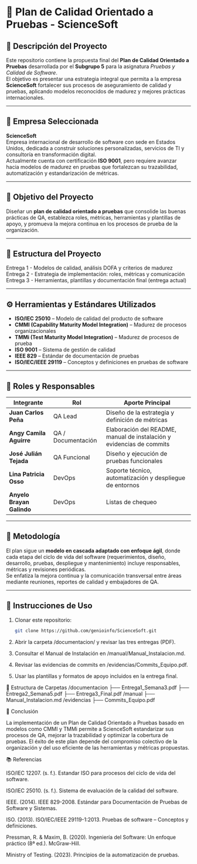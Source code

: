 # 🧪 Plan de Calidad Orientado a Pruebas - ScienceSoft

## 📘 Descripción del Proyecto
Este repositorio contiene la propuesta final del **Plan de Calidad Orientado a Pruebas** desarrollada por el **Subgrupo 5** para la asignatura *Pruebas y Calidad de Software*.  
El objetivo es presentar una estrategia integral que permita a la empresa **ScienceSoft** fortalecer sus procesos de aseguramiento de calidad y pruebas, aplicando modelos reconocidos de madurez y mejores prácticas internacionales.

---

## 🏢 Empresa Seleccionada
**ScienceSoft**  
Empresa internacional de desarrollo de software con sede en Estados Unidos, dedicada a construir soluciones personalizadas, servicios de TI y consultoría en transformación digital.  
Actualmente cuenta con certificación **ISO 9001**, pero requiere avanzar hacia modelos de madurez en pruebas que fortalezcan su trazabilidad, automatización y estandarización de métricas.

---

## 🎯 Objetivo del Proyecto
Diseñar un **plan de calidad orientado a pruebas** que consolide las buenas prácticas de QA, establezca roles, métricas, herramientas y plantillas de apoyo, y promueva la mejora continua en los procesos de prueba de la organización.

---

## 🧩 Estructura del Proyecto
Entrega 1 - Modelos de calidad, análisis DOFA y criterios de madurez
Entrega 2 - Estrategia de implementación: roles, métricas y comunicación
Entrega 3 - Herramientas, plantillas y documentación final (entrega actual)

---

## ⚙️ Herramientas y Estándares Utilizados
- **ISO/IEC 25010** – Modelo de calidad del producto de software  
- **CMMI (Capability Maturity Model Integration)** – Madurez de procesos organizacionales  
- **TMMi (Test Maturity Model Integration)** – Madurez de procesos de prueba  
- **ISO 9001** – Sistema de gestión de calidad  
- **IEEE 829** – Estándar de documentación de pruebas  
- **ISO/IEC/IEEE 29119** – Conceptos y definiciones en pruebas de software  

---

## 👥 Roles y Responsables
| Integrante | Rol | Aporte Principal |
|-------------|------|------------------|
| **Juan Carlos Peña** | QA Lead | Diseño de la estrategia y definición de métricas |
| **Angy Camila Aguirre** | QA / Documentación | Elaboración del README, manual de instalación y evidencias de commits |
| **José Julián Tejada** | QA Funcional | Diseño y ejecución de pruebas funcionales |
| **Lina Patricia Osso** | DevOps | Soporte técnico, automatización y despliegue de entornos |
| **Anyelo Brayan Galindo** | DevOps | Listas de chequeo |


---

## 🧠 Metodología
El plan sigue un **modelo en cascada adaptado con enfoque ágil**, donde cada etapa del ciclo de vida del software (requerimientos, diseño, desarrollo, pruebas, despliegue y mantenimiento) incluye responsables, métricas y revisiones periódicas.  
Se enfatiza la mejora continua y la comunicación transversal entre áreas mediante reuniones, reportes de calidad y embajadores de QA.

---

## 🚀 Instrucciones de Uso
1. Clonar este repositorio:  
   ```bash
   git clone https://github.com/genioinfo/ScienceSoft.git
2. Abrir la carpeta /documentacion/ y revisar las tres entregas (PDF).

3. Consultar el Manual de Instalación en /manual/Manual_Instalacion.md.

4. Revisar las evidencias de commits en /evidencias/Commits_Equipo.pdf.

5. Usar las plantillas y formatos de apoyo incluidos en la entrega final.

📂 Estructura de Carpetas
/documentacion
    ├── Entrega1_Semana3.pdf
    ├── Entrega2_Semana5.pdf
    ├── Entrega3_Final.pdf
/manual
    ├── Manual_Instalacion.md
/evidencias
    ├── Commits_Equipo.pdf

🏁 Conclusión

La implementación de un Plan de Calidad Orientado a Pruebas basado en modelos como CMMI y TMMi permite a ScienceSoft estandarizar sus procesos de QA, mejorar la trazabilidad y optimizar la cobertura de pruebas.
El éxito de este plan depende del compromiso colectivo de la organización y del uso eficiente de las herramientas y métricas propuestas.

📚 Referencias

ISO/IEC 12207. (s. f.). Estandar ISO para procesos del ciclo de vida del software.

ISO/IEC 25010. (s. f.). Sistema de evaluación de la calidad del software.

IEEE. (2014). IEEE 829-2008. Estándar para Documentación de Pruebas de Software y Sistemas.

ISO. (2013). ISO/IEC/IEEE 29119-1:2013. Pruebas de software – Conceptos y definiciones.

Pressman, R. & Maxim, B. (2020). Ingeniería del Software: Un enfoque práctico (8ª ed.). McGraw-Hill.

Ministry of Testing. (2023). Principios de la automatización de pruebas.
